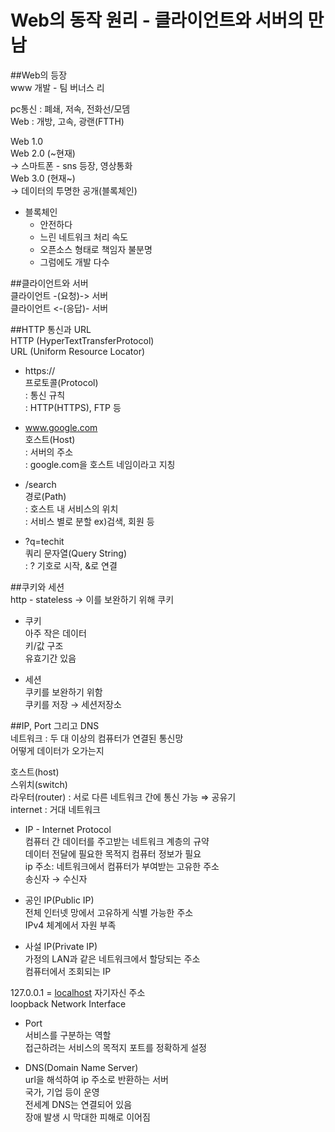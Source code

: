 # Web의 동작 원리 - 클라이언트와 서버의 만남
  
##Web의 등장  
www 개발 - 팀 버너스 리  
  
pc통신 : 폐쇄, 저속, 전화선/모뎀   
Web : 개방, 고속, 광랜(FTTH)  
  
Web 1.0  
Web 2.0 (~현재)  
→ 스마트폰 - sns 등장, 영상통화  
Web 3.0 (현재~)  
→ 데이터의 투명한 공개(블록체인)  
  
- 블록체인  
    - 안전하다  
    - 느린 네트워크 처리 속도  
    - 오픈소스 형태로 책임자 불분명  
    - 그럼에도 개발 다수  
  
##클라이언트와 서버  
클라이언트 -(요청)-> 서버  
클라이언트 <-(응답)- 서버  
  
##HTTP 통신과 URL  
HTTP (HyperTextTransferProtocol)  
URL (Uniform Resource Locator)  
  
- https://  
    프로토콜(Protocol)  
    : 통신 규칙  
    : HTTP(HTTPS), FTP 등  
  
- www.google.com  
    호스트(Host)  
    : 서버의 주소  
    : google.com을 호스트 네임이라고 지칭  
  
- /search  
    경로(Path)  
    : 호스트 내 서비스의 위치  
    : 서비스 별로 분할 ex)검색, 회원 등  
  
- ?q=techit  
    쿼리 문자열(Query String)  
    : ? 기호로 시작, &로 연결  
  
##쿠키와 세션  
http - stateless → 이를 보완하기 위해 쿠키  
  
- 쿠키   
    아주 작은 데이터  
    키/값 구조  
    유효기간 있음  
  
- 세션  
    쿠키를 보완하기 위함  
    쿠키를 저장 → 세션저장소  
  
##IP, Port 그리고 DNS  
네트워크 : 두 대 이상의 컴퓨터가 연결된 통신망  
어떻게 데이터가 오가는지  
  
호스트(host)  
스위치(switch)  
라우터(router) : 서로 다른 네트워크 간에 통신 가능 ⇒ 공유기  
internet : 거대 네트워크  
  
- IP - Internet Protocol  
    컴퓨터 간 데이터를 주고받는 네트워크 계층의 규약  
    데이터 전달에 필요한 목적지 컴퓨터 정보가 필요  
    ip 주소: 네트워크에서 컴퓨터가 부여받는 고유한 주소  
    송신자 → 수신자  
  
- 공인 IP(Public IP)  
    전체 인터넷 망에서 고유하게 식별 가능한 주소  
    IPv4 체계에서 자원 부족  
      
- 사설 IP(Private IP)  
    가정의 LAN과 같은 네트워크에서 할당되는 주소  
    컴퓨터에서 조회되는 IP  
  
127.0.0.1 = [localhost](http://localhost) 자기자신 주소  
loopback Network Interface  
  
- Port  
    서비스를 구분하는 역할  
    접근하려는 서비스의 목적지 포트를 정확하게 설정  
      
- DNS(Domain Name Server)  
    url을 해석하여 ip 주소로 반환하는 서버  
    국가, 기업 등이 운영  
    전세계 DNS는 연결되어 있음  
    장애 발생 시 막대한 피해로 이어짐  